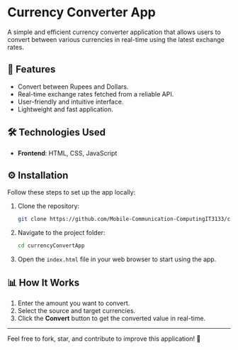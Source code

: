 # Currency Converter App

A simple and efficient currency converter application that allows users to convert between various currencies in real-time using the latest exchange rates.

## 🌟 Features
- Convert between Rupees and Dollars.
- Real-time exchange rates fetched from a reliable API.
- User-friendly and intuitive interface.
- Lightweight and fast application.

## 🛠️ Technologies Used
- **Frontend**: HTML, CSS, JavaScript

## ⚙️ Installation

Follow these steps to set up the app locally:

1. Clone the repository:
   ```bash
   git clone https://github.com/Mobile-Communication-ComputingIT3133/currency-convert-app.git
   ```

2. Navigate to the project folder:
   ```bash
   cd currencyConvertApp
   ```

3. Open the `index.html` file in your web browser to start using the app.

## 📊 How It Works

1. Enter the amount you want to convert.
2. Select the source and target currencies.
3. Click the **Convert** button to get the converted value in real-time.

---

Feel free to fork, star, and contribute to improve this application! 🚀

